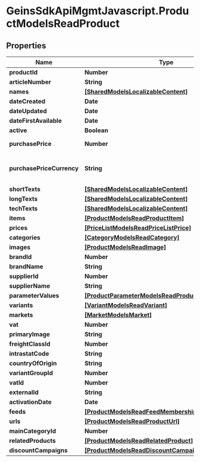 # GeinsSdkApiMgmtJavascript.ProductModelsReadProduct

## Properties

Name | Type | Description | Notes
------------ | ------------- | ------------- | -------------
**productId** | **Number** | The unique identifier for the product. | [optional] 
**articleNumber** | **String** | The article number of the product. | [optional] 
**names** | [**[SharedModelsLocalizableContent]**](SharedModelsLocalizableContent.md) | The localized names of the product. | [optional] 
**dateCreated** | **Date** | The date the product was created. | [optional] 
**dateUpdated** | **Date** | The date the product was last updated. | [optional] 
**dateFirstAvailable** | **Date** | The date the product was first available. | [optional] 
**active** | **Boolean** | The current state of the product. | [optional] 
**purchasePrice** | **Number** | The purchase price in the currency defined in PurchasePriceCurrency. | [optional] 
**purchasePriceCurrency** | **String** | The &lt;a href&#x3D;\&quot;https://en.wikipedia.org/wiki/ISO_4217\&quot;&gt;3-letter ISO 4217 currency code&lt;/a&gt; for the amount given in PurchasePrice. | [optional] 
**shortTexts** | [**[SharedModelsLocalizableContent]**](SharedModelsLocalizableContent.md) | Localized short texts for the product. | [optional] 
**longTexts** | [**[SharedModelsLocalizableContent]**](SharedModelsLocalizableContent.md) | Localized long texts for the product. | [optional] 
**techTexts** | [**[SharedModelsLocalizableContent]**](SharedModelsLocalizableContent.md) | Localized tech texts for the product. | [optional] 
**items** | [**[ProductModelsReadProductItem]**](ProductModelsReadProductItem.md) | The items belonging to the product. | [optional] 
**prices** | [**[PriceListModelsReadPriceListPrice]**](PriceListModelsReadPriceListPrice.md) | The current prices of the product. | [optional] 
**categories** | [**[CategoryModelsReadCategory]**](CategoryModelsReadCategory.md) | The categories the product belongs to. | [optional] 
**images** | [**[ProductModelsReadImage]**](ProductModelsReadImage.md) | The images for the product | [optional] 
**brandId** | **Number** | The brand id of the product. | [optional] 
**brandName** | **String** | The brand name of the product. | [optional] 
**supplierId** | **Number** | The supplier id of the product. | [optional] 
**supplierName** | **String** | The supplier name of the product. | [optional] 
**parameterValues** | [**[ProductParameterModelsReadProductParameterValue]**](ProductParameterModelsReadProductParameterValue.md) | The parameter values associated with the product. | [optional] 
**variants** | [**[VariantModelsReadVariant]**](VariantModelsReadVariant.md) | The variants for this product. | [optional] 
**markets** | [**[MarketModelsMarket]**](MarketModelsMarket.md) | The markets for this product | [optional] 
**vat** | **Number** | The vat percent for this product. Eg) 0.25 meaning 25% VAT. | [optional] 
**primaryImage** | **String** | The filename of this products primary image. | [optional] 
**freightClassId** | **Number** | Id of freight class. | [optional] 
**intrastatCode** | **String** | Intrastat code of the product. | [optional] 
**countryOfOrigin** | **String** | Country of orgin of product. | [optional] 
**variantGroupId** | **Number** | Id of Variant Group to which the product is associated. | [optional] 
**vatId** | **Number** | Id of VAT. | [optional] 
**externalId** | **String** | External Id of the product. | [optional] 
**activationDate** | **Date** | Activation date for the product. | [optional] 
**feeds** | [**[ProductModelsReadFeedMembership]**](ProductModelsReadFeedMembership.md) | The feeds the product is a member of. | [optional] 
**urls** | [**[ProductModelsReadProductUrl]**](ProductModelsReadProductUrl.md) | All canonical urls for the product. | [optional] 
**mainCategoryId** | **Number** | The main category id for the product. | [optional] 
**relatedProducts** | [**[ProductModelsReadRelatedProduct]**](ProductModelsReadRelatedProduct.md) | The related products for the product. | [optional] 
**discountCampaigns** | [**[ProductModelsReadDiscountCampaign]**](ProductModelsReadDiscountCampaign.md) | The discount campaigns for the product. | [optional] 


